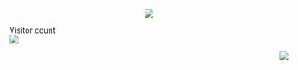 <p align="center"> 
<a href=#><img src="https://github.com/shuming1998/shuming1998/blob/main/dist/github-user-contribution.svg"></a>
</p>

<p align="left"> 
  Visitor count<br>
  <img src="https://profile-counter.glitch.me/shuming1998/count.svg" />
</p>

<div align=right>
<img src="https://github.com/shuming1998/shuming1998/blob/main/dist/kaik.gif"/>
</div>


